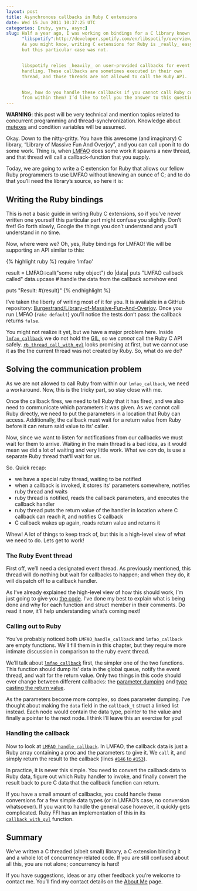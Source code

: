 ```yaml
---
layout: post
title: Asynchronous callbacks in Ruby C extensions
date: Wed 15 Jun 2011 10:37:25 UTC
categories: [ruby, yarv, async]
slug: Half a year ago, I was working on bindings for a C library known as
      "libspotify":http://developer.spotify.com/en/libspotify/overview/.
      As you might know, writing C extensions for Ruby is _really_ easy,
      but this particular case was not.


      libspotify relies _heavily_ on user-provided callbacks for event
      handling. These callbacks are sometimes executed in their own
      thread, and those threads are not allowed to call the Ruby API.


      Now, how do you handle these callbacks if you cannot call Ruby code
      from within them? I’d like to tell you the answer to this question.
---
```



**WARNING**: this post will be very technical and mention topics related to concurrent programming and thread-synchronization. Knowledge about [mutexes](http://stackoverflow.com/questions/34524/what-is-a-mutex/34558#34558) and condition variables will be assumed.

Okay. Down to the nitty-gritty. You have this awesome (and imaginary) C library, “Library of Massive Fun And Overjoy”, and you can call upon it to do some work. Thing is, when <acronym title="Library of Massive Fun And Overjoy">LMFAO</acronym> does some work it spawns a new thread, and that thread will call a callback-function that you supply.

Today, we are going to write a C extension for Ruby that allows our fellow Ruby programmers to use LMFAO without knowing an ounce of C; and to do that you’ll need the library’s source, so here it is:

<script src="https://gist.github.com/974171.js"> </script>

## Writing the Ruby bindings
This is not a basic guide in writing Ruby C extensions, so if you’ve never written one yourself this particular part might confuse you slightly. Don’t fret! Go forth slowly, Google the things you don’t understand and you’ll understand in no time.

Now, where were we? Oh, yes, Ruby bindings for LMFAO! We will be supporting an API similar to this:


{% highlight ruby %}
require 'lmfao'

result = LMFAO::call("some ruby object") do |data|
  puts "LMFAO callback called"
  data.upcase # handle the data from the callback somehow
end

puts "Result: #{result}"
{% endhighlight %}


I’ve taken the liberty of writing most of it for you. It is available in a GitHub repository: [Burgestrand/Library-of-Massive-Fun-And-Overjoy](https://github.com/Burgestrand/Library-of-Massive-Fun-And-Overjoy/tree/problem). Once you run LMFAO (`rake default`) you’ll notice the tests don’t pass: the callback returns `false`.

You might not realize it yet, but we have a major problem here. Inside [`lmfao_callback`](http://goo.gl/awsR8) we do not hold the [GIL](http://en.wikipedia.org/wiki/Global_Interpreter_Lock), so we *cannot* call the Ruby C API safely. [`rb_thread_call_with_gvl`](https://github.com/ruby/ruby/blob/ruby_1_9_2/thread.c#L1170) looks promising at first, but we cannot use it as the the current thread was not created by Ruby. So, what do we do?

## Solving the communication problem

As we are not allowed to call Ruby from within our `lmfao_callback`, we need a workaround. Now, this is the tricky part, so stay close with me.

Once the callback fires, we need to tell Ruby that it has fired, and we also need to communicate which parameters it was given. As we cannot call Ruby directly, we need to put the parameters in a location that Ruby can access. Additionally, the callback must wait for a return value from Ruby before it can return said value to its’ caller.

Now, since we want to listen for notifications from our callbacks we must wait for them to arrive. Waiting in the main thread is a bad idea, as it would mean we did a lot of waiting and very little work. What we *can* do, is use a separate Ruby thread that’ll wait for us.

So. Quick recap:

- we have a special ruby thread, waiting to be notified
- when a callback is invoked, it stores its’ parameters somewhere, notifies ruby thread and waits
- ruby thread is notified, reads the callback parameters, and executes the callback handler
- ruby thread puts the return value of the handler in location where C callback can reach it, and notifies C callback
- C callback wakes up again, reads return value and returns it

Whew! A lot of things to keep track of, but this is a high-level view of what we need to do. Lets get to work!

### The Ruby Event thread

First off, we’ll need a designated event thread. As previously mentioned, this thread will do nothing but wait for callbacks to happen; and when they do, it will dispatch off to a callback handler.

As I’ve already explained the high-level view of how this should work, I’m just going to give you [the code](http://goo.gl/Aw8ze). I’ve done my best to explain what is being done and why for each function and struct member in their comments. Do read it now, it’ll help understanding what’s coming next!

### Calling out to Ruby

You’ve probably noticed both `LMFAO_handle_callback` and `lmfao_callback` are empty functions. We’ll fill them in in this chapter, but they require more intimate discussion in comparison to the ruby event thread.

We’ll talk about [`lmfao_callback`](http://goo.gl/sxZ5y) first, the simpler one of the two functions. This function should dump its’ data in the global queue, notify the event thread, and wait for the return value. Only two things in this code should ever change between different callbacks: the [parameter dumping](http://goo.gl/KsnyR) and [type casting the return value](http://goo.gl/8ZxdJ).

As the parameters become more complex, so does parameter dumping. I’ve thought about making the `data` field in the `callback_t` struct a linked list instead. Each node would contain the data type, pointer to the value and finally a pointer to the next node. I think I’ll leave this an exercise for you!

### Handling the callback

Now to look at [`LMFAO_handle_callback`](http://goo.gl/idSWp). In LMFAO, the callback data is just a Ruby array containing a proc and the parameters to give it. We `call` it, and simply return the result to the callback (lines [`#146` to `#153`](http://goo.gl/YHBWW)).

In practice, it is never this simple. You need to convert the callback data to Ruby data, figure out which Ruby handler to invoke, and finally convert the result back to pure C data that the callback function can return.

If you have a small amount of callbacks, you could handle these conversions for a few simple data types (or in LMFAO’s case, no conversion whatsoever). If you want to handle the general case however, it quickly gets complicated. Ruby FFI has an implementation of this in its [`callback_with_gvl`](http://goo.gl/AdiL6) function.


## Summary

We’ve written a C threaded (albeit small) library, a C extension binding it and a whole lot of concurrency-related code. If you are still confused about all this, you are not alone; concurrency is hard!

If you have suggestions, ideas or any other feedback you’re welcome to contact me. You’ll find my contact details on the [About Me](/about-me.html) page.
